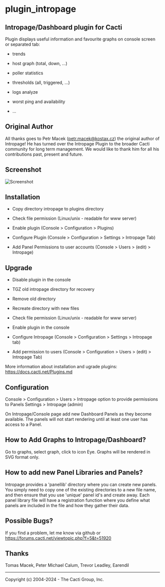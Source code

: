 # plugin_intropage

## Intropage/Dashboard plugin for Cacti

Plugin displays useful information and favourite graphs on console screen or
separated tab:

* trends

* host graph (total, down, ...)

* poller statistics

* thresholds (all, triggered, ...)

* logs analyze

* worst ping and availability

* ...

## Original Author

All thanks goes to Petr Macek (petr.macek@kostax.cz) the original author of
Intropage! He has turned over the Intropage Plugin to the broader Cacti
community for long term management.  We would like to thank him for all his
contributions past, present and future.

## Screenshot

![Screenshot](https://user-images.githubusercontent.com/26485719/41935583-78f73d32-798a-11e8-83f4-768d2e454a79.png)

## Installation

- Copy directory intropage to plugins directory

- Check file permission (Linux/unix - readable for www server)

- Enable plugin (Console > Configuration > Plugins)

- Configure Plugin (Console > Configuration > Settings > Intropage Tab)

- Add Panel Permissions to user accounts (Console > Users > (edit) > Intropage)


## Upgrade

- Disable plugin in the console

- TGZ old intropage directory for recovery

- Remove old directory

- Recreate directory with new files

- Check file permission (Linux/unix - readable for www server)

- Enable plugin in the console

- Configure Intropage (Console > Configuration > Settings > Intropage tab)

- Add permission to users (Console > Configuration > Users > (edit) > Intropage
  Tab)


More information about installation and ugrade plugins:
https://docs.cacti.net/Plugins.md

## Configuration

Console > Configuration > Users > Intropage option to provide permissions to
Panels Settings > Intropage (admin)

On Intropage/Console page add new Dashboard Panels as they become available.
The panels will not start rendering until at least one user has access to a
Panel.

## How to Add Graphs to Intropage/Dashboard?

Go to graphs, select graph, click to icon Eye. Graphs will be rendered in SVG
format only.

## How to add new Panel Libraries and Panels?

Intropage provides a 'panellib' directory where you can create new panels.  You
simply need to copy one of the existing directories to a new file name, and then
ensure that you use 'unique' panel id's and create away.  Each panel library
file will have a registration function where you define what panels are included
in the file and how they gather their data.

## Possible Bugs?

If you find a problem, let me know via github or
https://forums.cacti.net/viewtopic.php?f=5&t=51920

## Thanks

Tomas Macek, Peter Michael Calum, Trevor Leadley, Earendil

-----------------------------------------------
Copyright (c) 2004-2024 - The Cacti Group, Inc.
